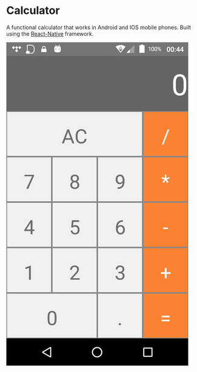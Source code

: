 # Calculator
A functional calculator that works in Android and IOS mobile phones. Built using the [React-Native](https://facebook.github.io/react-native/) framework.

![alt text](https://github.com/PabloHoney42/calculator/blob/master/2019_01_08_00.44.11.jpg)
